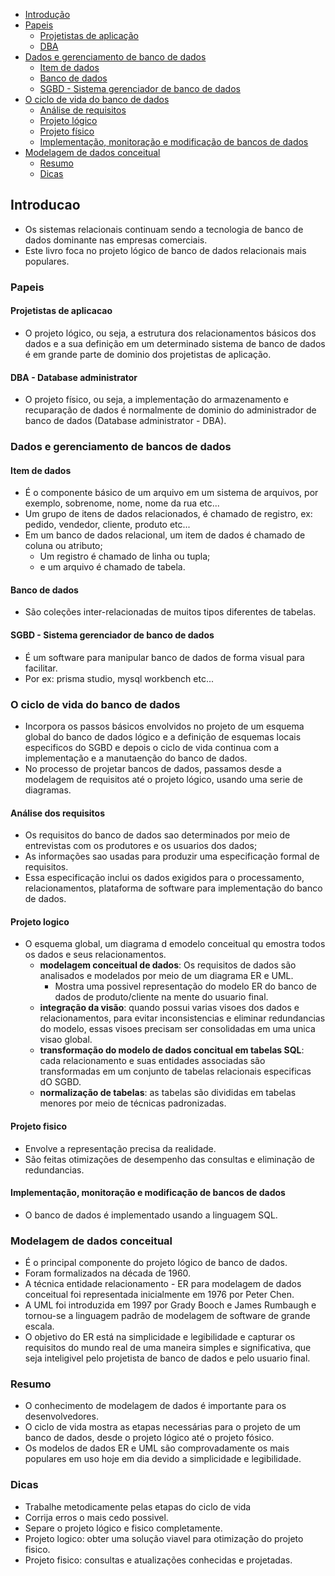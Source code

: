 -  [Introdução](#introducao)
-  [Papeis](#papeis)
   -  [Projetistas de aplicação](#projetistas-de-aplicacao)
   -  [DBA](#dba---database-administrator)
-  [Dados e gerenciamento de banco de dados](#dados-e-gerenciamento-de-bancos-de-dados)
   -  [Item de dados](#item-de-dados)
   -  [Banco de dados](#banco-de-dados)
   -  [SGBD - Sistema gerenciador de banco de dados](#sgbd---sistema-gerenciador-de-banco-de-dados)
-  [O ciclo de vida do banco de dados](#o-ciclo-de-vida-do-banco-de-dados)
   -  [Análise de requisitos](#análise-dos-requisitos)
   -  [Projeto lógico](#projeto-logico)
   -  [Projeto físico](#projeto-fisico)
   -  [Implementação, monitoração e modificação de bancos de dados](#implementação-monitoração-e-modificação-de-bancos-de-dados)
-  [Modelagem de dados conceitual](#modelagem-de-dados-conceitual)
   -  [Resumo](#resumo)
   -  [Dicas](#dicas)

## Introducao

-  Os sistemas relacionais continuam sendo a tecnologia de banco de dados dominante nas empresas comerciais.
-  Este livro foca no projeto lógico de banco de dados relacionais mais populares.

### Papeis

#### Projetistas de aplicacao

-  O projeto lógico, ou seja, a estrutura dos relacionamentos básicos dos dados e a sua definição em um determinado sistema de banco de dados é em grande parte de dominio dos projetistas de aplicação.

#### DBA - Database administrator

-  O projeto físico, ou seja, a implementação do armazenamento e recuparação de dados é normalmente de dominio do administrador de banco de dados (Database administrator - DBA).

### Dados e gerenciamento de bancos de dados

#### Item de dados

-  É o componente básico de um arquivo em um sistema de arquivos, por exemplo, sobrenome, nome, nome da rua etc...
-  Um grupo de itens de dados relacionados, é chamado de registro, ex: pedido, vendedor, cliente, produto etc...
-  Em um banco de dados relacional, um item de dados é chamado de coluna ou atributo;
   -  Um registro é chamado de linha ou tupla;
   -  e um arquivo é chamado de tabela.

#### Banco de dados

-  São coleções inter-relacionadas de muitos tipos diferentes de tabelas.

#### SGBD - Sistema gerenciador de banco de dados

-  É um software para manipular banco de dados de forma visual para facilitar.
-  Por ex: prisma studio, mysql workbench etc...

### O ciclo de vida do banco de dados

-  Incorpora os passos básicos envolvidos no projeto de um esquema global do banco de dados lógico e a definição de esquemas locais especificos do SGBD e depois o ciclo de vida continua com a implementação e a manutaenção do banco de dados.
-  No processo de projetar bancos de dados, passamos desde a modelagem de requisitos até o projeto lógico, usando uma serie de diagramas.

#### Análise dos requisitos

-  Os requisitos do banco de dados sao determinados por meio de entrevistas com os produtores e os usuarios dos dados;
-  As informações sao usadas para produzir uma especificação formal de requisitos.
-  Essa especificação inclui os dados exigidos para o processamento, relacionamentos, plataforma de software para implementação do banco de dados.

#### Projeto logico

-  O esquema global, um diagrama d emodelo conceitual qu emostra todos os dados e seus relacionamentos.
   -  **modelagem conceitual de dados**: Os requisitos de dados são analisados e modelados por meio de um diagrama ER e UML.
      -  Mostra uma possivel representação do modelo ER do banco de dados de produto/cliente na mente do usuario final.
   -  **integração da visão**: quando possui varias visoes dos dados e relacionamentos, para evitar inconsistencias e eliminar redundancias do modelo, essas visoes precisam ser consolidadas em uma unica visao global.
   -  **transformação do modelo de dados concitual em tabelas SQL**: cada relacionamento e suas entidades associadas são transformadas em um conjunto de tabelas relacionais especificas dO SGBD.
   -  **normalização de tabelas**: as tabelas são divididas em tabelas menores por meio de técnicas padronizadas.

#### Projeto fisico

-  Envolve a representação precisa da realidade.
-  São feitas otimizações de desempenho das consultas e eliminação de redundancias.

#### Implementação, monitoração e modificação de bancos de dados

-  O banco de dados é implementado usando a linguagem SQL.

### Modelagem de dados conceitual

-  É o principal componente do projeto lógico de banco de dados.
-  Foram formalizados na década de 1960.
-  A técnica entidade relacionamento - ER para modelagem de dados conceitual foi representada inicialmente em 1976 por Peter Chen.
-  A UML foi introduzida em 1997 por Grady Booch e James Rumbaugh e tornou-se a linguagem padrão de modelagem de software de grande escala.
-  O objetivo do ER está na simplicidade e legibilidade e capturar os requisitos do mundo real de uma maneira simples e significativa, que seja inteligivel pelo projetista de banco de dados e pelo usuario final.

### Resumo

-  O conhecimento de modelagem de dados é importante para os desenvolvedores.
-  O ciclo de vida mostra as etapas necessárias para o projeto de um banco de dados, desde o projeto lógico até o projeto fósico.
-  Os modelos de dados ER e UML são comprovadamente os mais populares em uso hoje em dia devido a simplicidade e legibilidade.

### Dicas

-  Trabalhe metodicamente pelas etapas do ciclo de vida
-  Corrija erros o mais cedo possivel.
-  Separe o projeto lógico e fisico completamente.
-  Projeto logico: obter uma solução viavel para otimização do projeto fisico.
-  Projeto fisico: consultas e atualizações conhecidas e projetadas.
